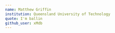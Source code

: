 ```yaml
---
name: Matthew Griffin
institution: Queensland University of Technology
quote: I'm ballin
github_user: xMdb
---
```

